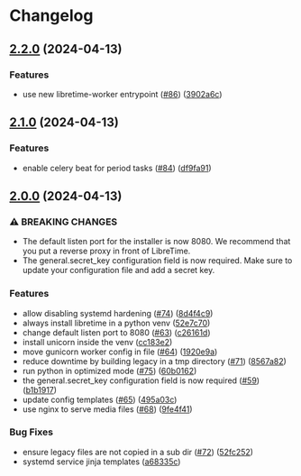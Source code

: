 # Changelog

## [2.2.0](https://github.com/libretime/ansible-role-libretime/compare/2.1.0...2.2.0) (2024-04-13)


### Features

* use new libretime-worker entrypoint ([#86](https://github.com/libretime/ansible-role-libretime/issues/86)) ([3902a6c](https://github.com/libretime/ansible-role-libretime/commit/3902a6cadd8fb15be5e64b4ff6609d0c87db6864))

## [2.1.0](https://github.com/libretime/ansible-role-libretime/compare/2.0.0...2.1.0) (2024-04-13)


### Features

* enable celery beat for period tasks ([#84](https://github.com/libretime/ansible-role-libretime/issues/84)) ([df9fa91](https://github.com/libretime/ansible-role-libretime/commit/df9fa911dc9244160da8af9d8fe87e376496d7f0))

## [2.0.0](https://github.com/libretime/ansible-role-libretime/compare/1.0.0...2.0.0) (2024-04-13)


### ⚠ BREAKING CHANGES

* The default listen port for the installer is now 8080. We recommend that you put a reverse proxy in front of LibreTime.
* The general.secret_key configuration field is now required. Make sure to update your configuration file and add a secret key.

### Features

* allow disabling systemd hardening ([#74](https://github.com/libretime/ansible-role-libretime/issues/74)) ([8d4f4c9](https://github.com/libretime/ansible-role-libretime/commit/8d4f4c97c9215eb611eda1bf5d79c5718ea5501c))
* always install libretime in a python venv ([52e7c70](https://github.com/libretime/ansible-role-libretime/commit/52e7c708234a1bd364359792ec34b7a4ae74f41d))
* change default listen port to 8080 ([#63](https://github.com/libretime/ansible-role-libretime/issues/63)) ([c26161d](https://github.com/libretime/ansible-role-libretime/commit/c26161d0ad7d36478c96a821d1fb3f5c40465ee0))
* install unicorn inside the venv ([cc183e2](https://github.com/libretime/ansible-role-libretime/commit/cc183e25c5d1c27e915d21d78cbef18aae4c9bd5))
* move gunicorn worker config in file ([#64](https://github.com/libretime/ansible-role-libretime/issues/64)) ([1920e9a](https://github.com/libretime/ansible-role-libretime/commit/1920e9a886147973703f6421db45f2533e791d65))
* reduce downtime by building legacy in a tmp directory ([#71](https://github.com/libretime/ansible-role-libretime/issues/71)) ([8567a82](https://github.com/libretime/ansible-role-libretime/commit/8567a82d3296b6885c4bd34af414e9f21ecadf98))
* run python in optimized mode ([#75](https://github.com/libretime/ansible-role-libretime/issues/75)) ([60b0162](https://github.com/libretime/ansible-role-libretime/commit/60b01620241609634c200445e9b1074a2833d58f))
* the general.secret_key configuration field is now required ([#59](https://github.com/libretime/ansible-role-libretime/issues/59)) ([b1b1917](https://github.com/libretime/ansible-role-libretime/commit/b1b19177798a74643e03273726ef7b2f5b4ad904))
* update config templates ([#65](https://github.com/libretime/ansible-role-libretime/issues/65)) ([495a03c](https://github.com/libretime/ansible-role-libretime/commit/495a03c7cfbe3ad8ba9d9249f2c18af867b9d534))
* use nginx to serve media files ([#68](https://github.com/libretime/ansible-role-libretime/issues/68)) ([9fe4f41](https://github.com/libretime/ansible-role-libretime/commit/9fe4f4164607a2534793b24f713fc02b06e088b2))


### Bug Fixes

* ensure legacy files are not copied in a sub dir ([#72](https://github.com/libretime/ansible-role-libretime/issues/72)) ([52fc252](https://github.com/libretime/ansible-role-libretime/commit/52fc2523728f824e4544241ba42b28fd24e03ed8))
* systemd service jinja templates ([a68335c](https://github.com/libretime/ansible-role-libretime/commit/a68335c601bf53993700fea9fefb7db3994ae261))
